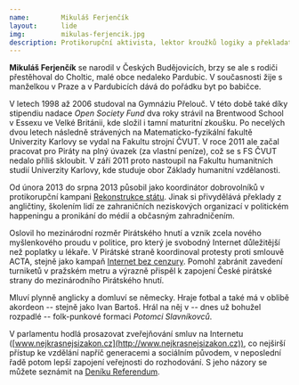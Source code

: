 ```yaml
---
name:        Mikuláš Ferjenčík
layout:      lide
img:         mikulas-ferjencik.jpg
description: Protikorupční aktivista, lektor kroužků logiky a překladatel. Zaměřuje se na komunikaci města a obyvatel, podezřelé kauzy, konkrétní dopravní zlepšení.
---
```


**Mikuláš Ferjenčík** se narodil v Českých Budějovicích, brzy se ale s rodiči přestěhoval do Choltic, malé obce nedaleko Pardubic. V současnosti žije s manželkou v Praze a v Pardubicích dává do pořádku byt po babičce.

V letech 1998 až 2006 studoval na Gymnáziu Přelouč. V této době také díky stipendiu  nadace *Open Society Fund* dva roky strávil na Brentwood School v Essexu ve Velké Británii, kde složil i tamní maturitní zkoušku. Po necelých dvou letech následně strávených na Matematicko-fyzikální fakultě Univerzity Karlovy se vydal na Fakultu strojní ČVUT. V roce 2011 ale začal pracovat pro Piráty na plný úvazek (za vlastní peníze), což se s FS ČVUT nedalo příliš skloubit. V září 2011 proto nastoupil na Fakultu humanitních studií Univerzity Karlovy, kde studuje obor Základy humanitní vzdělanosti.

Od února 2013 do srpna 2013 působil jako koordinátor dobrovolníků v protikorupční kampani [Rekonstrukce státu](http://www.rekonstrukcestatu.cz). Jinak si přivydělává překlady z angličtiny, školením lidí ze zahraničních neziskových organizací v politickém happeningu a pronikání do médií a občasným zahradničením.

Oslovil ho mezinárodní rozměr Pirátského hnutí a vznik zcela nového myšlenkového proudu v politice, pro který je svobodný Internet důležitější než poplatky u lékaře. V Pirátské straně koordinoval protesty proti smlouvě ACTA, stejně jako kampaň [Internet bez cenzury](http://www.internetbezcenzury.cz). Pomohl zabránit zavedení turniketů v pražském metru a výrazně přispěl k zapojení České pirátské strany do mezinárodního Pirátského hnutí.

Mluví plynně anglicky a domluví se německy. Hraje fotbal a také má v oblibě akordeon -- stejně jako Ivan Bartoš. Hrál na něj v -- dnes už bohužel rozpadlé -- folk-punkové formaci *Potomci Slavníkovců*.

V parlamentu hodlá prosazovat zveřejňování smluv na Internetu ([www.nejkrasnejsizakon.cz](http://www.nejkrasnejsizakon.cz)), co nejširší přístup ke vzdělání napříč generacemi a sociálním původem, v neposlední řadě potom lepší zapojení veřejnosti do rozhodování. S jeho názory se můžete seznámit na [Deníku Referendum](http://denikreferendum.cz/autor/255-mikulas-ferjencik).
